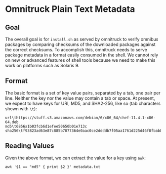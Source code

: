 # Omnitruck Plain Text Metadata

## Goal
The overall goal is for `install.sh` as served by omnitruck to verify omnibus
packages by comparing checksums of the downloaded packages against the correct
checksums. To accomplish this, omnitruck needs to serve package metadata in a
format easily consumed in the shell. We cannot rely on new or advanced features
of shell tools because we need to make this work on platforms such as Solaris
9.

## Format

The basic format is a set of key value pairs, separated by a tab, one pair per
line. Neither the key nor the value may contain a tab or space. At present, we
expect to have keys for URI, MD5, and SHA2-256, like so (tab characters shown
with `\t`):

    url\thttps://stuff.s3.amazonaws.com/debian/6/x86_64/chef-11.4.1-x86-64.deb
    md5\t6856a1b03fcb6d1efee50650b01e713c
    sha256\tf93823ad63e87c885b7077364e0aac0ce2ddddb7f05aa1761d225d46f8fbab8a

## Reading Values

Given the above format, we can extract the value for a key using `awk`:

    awk '$1 == "md5" { print $2 }' metadata.txt

